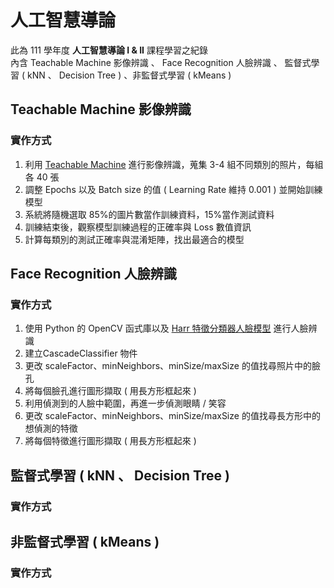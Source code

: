 # 人工智慧導論
此為 111 學年度 **人工智慧導論 I & II** 課程學習之紀錄  
內含 Teachable Machine 影像辨識 、 Face Recognition 人臉辨識 、 監督式學習 ( kNN 、 Decision Tree ) 、非監督式學習 ( kMeans )

## Teachable Machine 影像辨識

### 實作方式
1. 利用 [Teachable Machine](https://teachablemachine.withgoogle.com/)  進行影像辨識，蒐集 3-4 組不同類別的照片，每組各 40 張
2. 調整 Epochs 以及 Batch size 的值 ( Learning Rate 維持 0.001 ) 並開始訓練模型
3. 系統將隨機選取 85\%的圖片數當作訓練資料，15\%當作測試資料
4. 訓練結束後，觀察模型訓練過程的正確率與 Loss 數值資訊
5. 計算每類別的測試正確率與混淆矩陣，找出最適合的模型

## Face Recognition 人臉辨識

### 實作方式
1. 使用 Python 的 OpenCV 函式庫以及 [Harr 特徵分類器人臉模型](https://github.com/atduskgreg/opencv-processing/tree/master/lib/cascade-files) 進行人臉辨識
2. 建立CascadeClassifier 物件
3. 更改 scaleFactor、minNeighbors、minSize/maxSize 的值找尋照片中的臉孔
4. 將每個臉孔進行圖形擷取 ( 用長方形框起來 )
5. 利用偵測到的人臉中範圍，再進一步偵測眼睛 / 笑容
6. 更改 scaleFactor、minNeighbors、minSize/maxSize 的值找尋長方形中的想偵測的特徵
7. 將每個特徵進行圖形擷取 ( 用長方形框起來 )

## 監督式學習 ( kNN 、 Decision Tree )

### 實作方式

## 非監督式學習 ( kMeans )

### 實作方式
